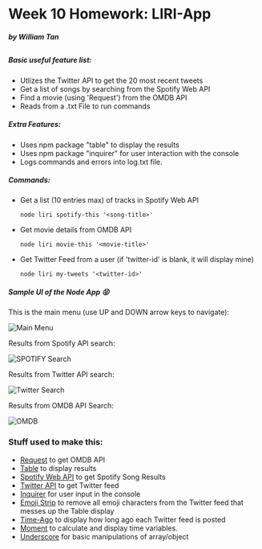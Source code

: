 # Week 10 Homework: LIRI-App
##### by William Tan
##

##### Basic useful feature list:

 * Utlizes the Twitter API to get the 20 most recent tweets
 * Get a list of songs by searching from the Spotify Web API
 * Find a movie (using 'Request') from the OMDB API
 * Reads from a .txt File to run commands

##### Extra Features:

 * Uses npm package "table" to display the results
 * Uses npm package "inquirer" for user interaction with the console
 * Logs commands and errors into log.txt file.

##### Commands:

* Get a list (10 entries max) of tracks in Spotify Web API
	```
	node liri spotify-this '<song-title>'
	```
* Get movie details from OMDB API
   ```
   node liri movie-this '<movie-title>'
   ```
* Get Twitter Feed from a user (if 'twitter-id' is blank, it will display mine)
   ```
   node liri my-tweets '<twitter-id>'
   ```

##### Sample UI of the Node App :stuck_out_tongue_closed_eyes:
This is the main menu (use UP and DOWN arrow keys to navigate):

![Main Menu](https://i.gyazo.com/aa88d3afe4bdcd8ad4f4187ab74131c3.gif)

Results from Spotify API search:

![SPOTIFY Search](https://i.gyazo.com/c66cf43f3e3250eca61fd3237dc64d65.png)

Results from Twitter API search:

![Twitter Search](https://i.gyazo.com/31563e46486a2dd7788d2822ef0262f9.png)

Results from OMDB API Search:

![OMDB](https://i.gyazo.com/83debfdab4942b935076f6041fb2e616.png)

### Stuff used to make this:

 * [Request](https://www.npmjs.com/package/request) to get OMDB API
 * [Table](https://www.npmjs.com/package/table) to display results
 * [Spotify Web API](https://www.npmjs.com/package/spotify-web-api-node) to get Spotify Song Results
 * [Twitter API](https://www.npmjs.com/package/twitter) to get Twitter feed
 * [Inquirer](https://www.npmjs.com/package/inquirer) for user input in the console
 * [Emoji Strip](https://www.npmjs.com/package/emoji-strip) to remove all emoji characters from the Twitter feed that messes up the Table display
 * [Time-Ago](https://www.npmjs.com/package/node-time-ago) to display how long ago each Twitter feed is posted
 * [Moment](https://www.npmjs.com/package/moment) to calculate and display time variables.
 * [Underscore](https://www.npmjs.com/package/underscore) for basic manipulations of array/object
